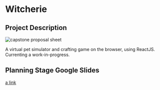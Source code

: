 # Witcherie

## Project Description
![capstone proposal sheet](img/http://capstone-proposal.png)

A virtual pet simulator and crafting game on the browser, using ReactJS.  Currenting a work-in-progress.

## Planning Stage Google Slides
[a link](https://docs.google.com/presentation/d/1Hr1XLWkjYLCbcP8TJTiBAW8rStq7P3LrQpDlgGCX-ww/edit?usp=sharing)
